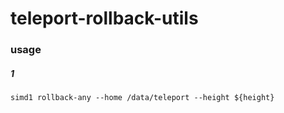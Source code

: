 # teleport-rollback-utils

### usage


##### 1
```shell
simd1 rollback-any --home /data/teleport --height ${height}
```